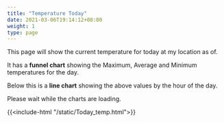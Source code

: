 ```yaml
---
title: "Temperature Today"
date: 2021-03-06T19:14:12+08:00
weight: 1
type: page
---
```


This page will show the current temperature for today at my location as of. 

It has a **funnel chart** showing the Maximum, Average and Minimum temperatures for the day.

Below this is a **line chart** showing the above values by the hour of the day.

Please wait while the charts are loading.

{{<include-html "/static/Today_temp.html">}}
